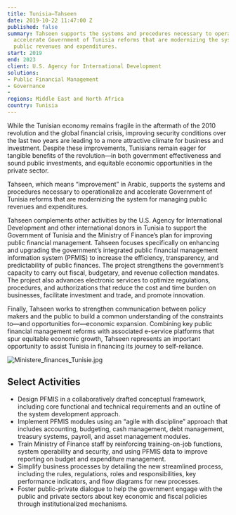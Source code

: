 ```yaml
---
title: Tunisia—Tahseen
date: 2019-10-22 11:47:00 Z
published: false
summary: Tahseen supports the systems and procedures necessary to operationalize and
  accelerate Government of Tunisia reforms that are modernizing the system for managing
  public revenues and expenditures.
start: 2019
end: 2023
client: U.S. Agency for International Development
solutions:
- Public Financial Management
- Governance
- 
regions: Middle East and North Africa
country: Tunisia
---
```


While the Tunisian economy remains fragile in the aftermath of the 2010 revolution and the global financial crisis, improving security conditions over the last two years are leading to a more attractive climate for business and investment. Despite these improvements, Tunisians remain eager for tangible benefits of the revolution—in both government effectiveness and sound public investments, and equitable economic opportunities in the private sector. 

Tahseen, which means “improvement” in Arabic, supports the systems and procedures necessary to operationalize and accelerate Government of Tunisia reforms that are modernizing the system for managing public revenues and expenditures.

Tahseen complements other activities by the U.S. Agency for International Development and other international donors in Tunisia to support the Government of Tunisia and the Ministry of Finance’s plan for improving  public financial management. Tahseen focuses specifically on enhancing and upgrading the government’s integrated public financial management information system (PFMIS) to increase the efficiency, transparency, and predictability of public finances. The project strengthens the government’s capacity to carry out fiscal, budgetary, and revenue collection mandates. The project also advances electronic services to optimize regulations, procedures, and authorizations that reduce the cost and time burden on businesses, facilitate investment and trade, and promote innovation. 

Finally, Tahseen works to strengthen communication between policy makers and the public to build a common understanding of the constraints to—and opportunities for—economic expansion. Combining key public financial management reforms with associated e-service platforms that spur equitable economic growth, Tahseen represents an important opportunity to assist Tunisia in financing its journey to self-reliance.

![Ministere_finances_Tunisie.jpg](/uploads/Ministere_finances_Tunisie.jpg)

## Select Activities

* Design PFMIS in a collaboratively drafted conceptual framework, including core functional and technical requirements and an outline of the system development approach.
* Implement PFMIS modules using an “agile with discipline” approach that includes accounting, budgeting, cash management, debt management, treasury systems, payroll, and asset management modules.
* Train Ministry of Finance staff by reinforcing training-on-job functions, system operability and security, and using PFMIS data to improve reporting on budget and expenditure management.
* Simplify business processes by detailing the new streamlined process, including the rules, regulations, roles and responsibilities, key performance indicators, and flow diagrams for new processes.
* Foster public-private dialogue to help the government engage with the public and private sectors about key economic and fiscal policies through institutionalized mechanisms.